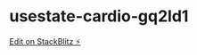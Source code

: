 # usestate-cardio-gq2ld1

[Edit on StackBlitz ⚡️](https://stackblitz.com/edit/usestate-cardio-gq2ld1)